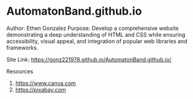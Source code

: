 # AutomatonBand.github.io
Author: Ethen Gonzalez
Purpose: Develop a comprehensive website demonstrating a deep understanding of HTML and CSS while ensuring accessibility, visual appeal, and integration of popular web libraries and frameworks.

Site Link: https://gonz221978.github.io/AutomatonBand.github.io/
 
Resources
1. https://www.canva.com
2. https://pixabay.com
